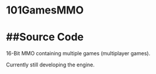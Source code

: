 # 101GamesMMO
##Source Code
======================================
16-Bit MMO containing multiple games (multiplayer games).

Currently still developing the engine.

